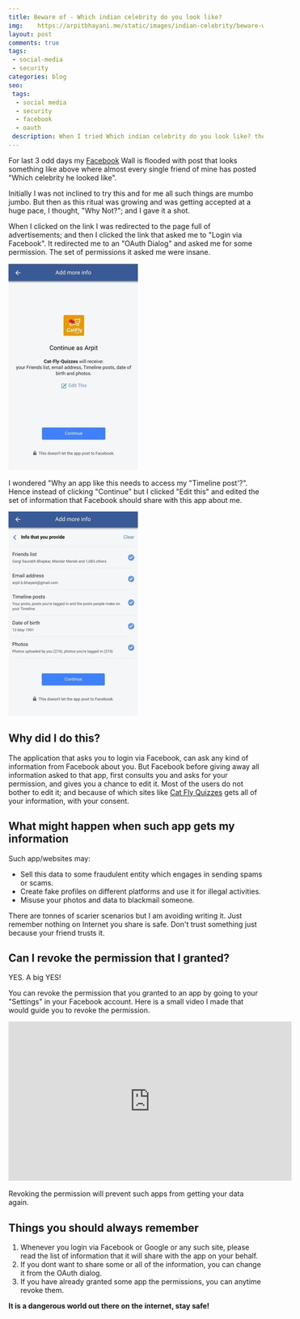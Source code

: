 ```yaml
---
title: Beware of - Which indian celebrity do you look like?
img:    https://arpitbhayani.me/static/images/indian-celebrity/beware-which-indian-celebrity-do-you-look-like.jpg
layout: post
comments: true
tags:
 - social-media
 - security
categories: blog
seo:
 tags:
  - social media
  - security
  - facebook
  - oauth
 description: When I tried Which indian celebrity do you look like? the things I saw shocked me! Looks like facebook login is dangerous if you are not careful and cautious.
---
```


For last 3 odd days my [Facebook](https://facebook.com) Wall is flooded with post that looks something like above where almost every single friend of mine has posted "Which celebrity he looked like".

Initially I was not inclined to try this and for me all such things are mumbo jumbo. But then as this ritual was growing and was getting accepted at a huge pace, I thought, "Why Not?"; and I gave it a shot.

When I clicked on the link I was redirected to the page full of advertisements; and then I clicked the link that asked me to "Login via Facebook". It redirected me to an "OAuth Dialog" and asked me for some permission. The set of permissions it asked me were insane.

<img class="ui centered medium image" src='/static/images/indian-celebrity/oauth-dialog.jpg' />

I wondered "Why an app like this needs to access my "Timeline post'?". Hence instead of clicking "Continue" but I clicked "Edit this" and edited the set of information that Facebook should share with this app about me.

<img class="ui centered medium image" src='/static/images/indian-celebrity/permissions-asked.jpg' />

## Why did I do this?
The application that asks you to login via Facebook, can ask any kind of information from Facebook about you. But Facebook before giving away all information asked to that app, first consults you and asks for your permission, and gives you a chance to edit it. Most of the users do not bother to edit it; and because of which sites like [Cat Fly Quizzes](http://catfly.in/) gets all of your information, with your consent.

## What might happen when such app gets my information
Such app/websites may:
 - Sell this data to some fraudulent entity which engages in sending spams or scams.
 - Create fake profiles on different platforms and use it for illegal activities.
 - Misuse your photos and data to blackmail someone.

There are tonnes of scarier scenarios but I am avoiding writing it. Just remember nothing on Internet you share is safe. Don't trust something just because your friend trusts it.

## Can I revoke the permission that I granted?
YES. A big YES!

You can revoke the permission that you granted to an app by going to your "Settings" in your Facebook account. Here is a small video I made that would guide you to revoke the permission.

<div class="ui center aligned basic segment">
  <iframe width="560" height="315" src="https://www.youtube.com/embed/6SjlXpUNrBM" frameborder="0" allowfullscreen></iframe>
</div>


Revoking the permission will prevent such apps from getting your data again.

## Things you should always remember
1. Whenever you login via Facebook or Google or any such site, please read the list of information that it will share with the app on your behalf.
2. If you dont want to share some or all of the information, you can change it from the OAuth dialog.
3. If you have already granted some app the permissions, you can anytime revoke them.

**It is a dangerous world out there on the internet, stay safe!**
